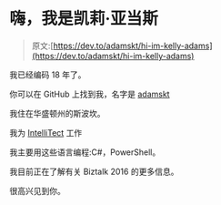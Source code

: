 # 嗨，我是凯莉·亚当斯

> 原文:[https://dev.to/adamskt/hi-im-kelly-adams](https://dev.to/adamskt/hi-im-kelly-adams)

我已经编码 18 年了。

你可以在 GitHub 上找到我，名字是 [adamskt](https://github.com/adamskt)

我住在华盛顿州的斯波坎。

我为 [IntelliTect](http://intellitect.com) 工作

我主要用这些语言编程:C#，PowerShell。

我目前正在了解有关 Biztalk 2016 的更多信息。

很高兴见到你。